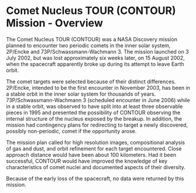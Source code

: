 # Comet Nucleus TOUR (CONTOUR) Mission - Overview

The Comet Nucleus TOUR (CONTOUR) was a NASA Discovery mission planned to 
encounter two periodic comets in the inner solar system, 2P/Encke and 
73P/Schwassmann-Wachmann 3. The mission launched on 3 July 2002, but was 
lost approximately six weeks later, on 15 August 2002, when the spacecraft 
apparently broke up during its attempt to leave Earth orbit.

The comet targets were selected because of their distinct differences. 
2P/Encke, intended to be the first encounter in November 2003, has been in 
a stable orbit in the inner solar system for thousands of years. 
73P/Schwassmann-Wachmann 3 (scheduled encounter in June 2006) while in a 
stable orbit, was observed to have split into at least three observable 
pieces in 1995 and presented the possibility of CONTOUR observing the 
internal structure of the nucleus exposed by the breakup. In addition, 
the mission had contingency plans for redirecting to target a newly 
discovered, possibly non-periodic, comet if the opportunity arose.

The mission plan called for high resolution images, compositional analysis 
of gas and dust, and orbit refinement for each target encountered. Close 
approach distance would have been about 100 kilometers. Had it been successful, 
CONTOUR would have improved the knowledge of key characteristics of comet 
nuclei and documented aspects of their diversity.

Because of the early loss of the spacecraft, no data were returned by this 
mission.